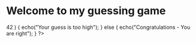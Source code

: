 
<html>
<head>
<title>Guessing Game for Samyuktha</title>
</head>
<body>
<h1>Welcome to my guessing game</h1>
<p>
<?php
  if ( ! isset($_GET['guess']) ) { 
    echo("Missing guess parameter");
  } else if ( strlen($_GET['guess']) < 1 ) {
    echo("Your guess is too short");
  } else if ( ! is_numeric($_GET['guess']) ) {
    echo("Your guess is not a number");
  } else if ( $_GET['guess'] < 42 ) {
    echo("Your guess is too low");
  } else if ( $_GET['guess'] > 42 ) {
    echo("Your guess is too high");
  } else {
    echo("Congratulations - You are right");
  }
?>
</p>
</body>
</html>
  
